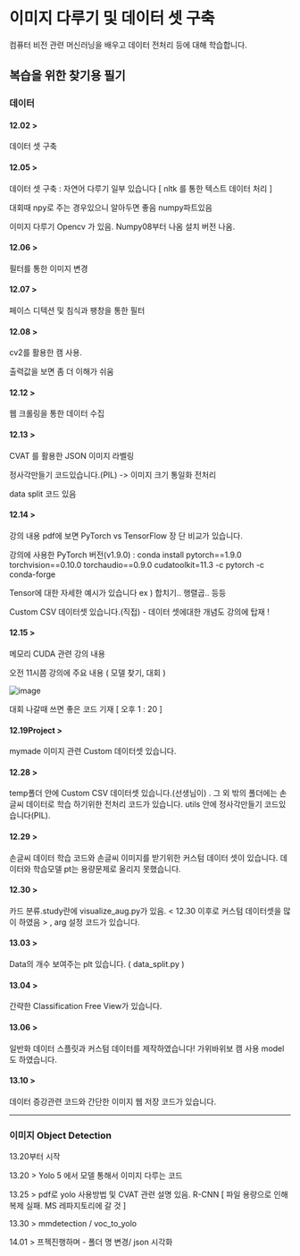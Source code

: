 # 이미지 다루기 및 데이터 셋 구축

컴퓨터 비전 관련 머신러닝을 배우고 데이터 전처리 등에 대해 학습합니다.

## 복습을 위한 찾기용 필기

### 데이터

#### 12.02 > 
데이터 셋 구축

#### 12.05 > 
데이터 셋 구축 : 자연어 다루기 일부 있습니다 [ nltk 를 통한 텍스트 데이터 처리 ]

대회때 npy로 주는 경우있으니 알아두면 좋음 numpy파트있음

이미지 다루기 Opencv 가 있음. Numpy08부터 나옴 설치 버전 나옴.

#### 12.06 >
필터를 통한 이미지 변경

#### 12.07 >
페이스 디텍션 및 침식과 팽창을 통한 필터

#### 12.08 > 
cv2를 활용한 캠 사용.

출력값을 보면 좀 더 이해가 쉬움

#### 12.12 > 
웹 크롤링을 통한 데이터 수집

#### 12.13 > 
CVAT 를 활용한 JSON 이미지 라벨링

정사각만들기 코드있습니다.(PIL) -> 이미지 크기 통일화 전처리

data split 코드 있음

#### 12.14 > 
강의 내용 pdf에 보면 PyTorch vs TensorFlow 장 단 비교가 있습니다.

강의에 사용한 PyTorch 버전(v1.9.0) : conda install pytorch==1.9.0 torchvision==0.10.0 torchaudio==0.9.0 cudatoolkit=11.3 -c pytorch -c conda-forge

Tensor에 대한 자세한 예시가 있습니다 ex ) 합치기.. 행렬곱.. 등등

Custom CSV 데이터셋 있습니다.(직접) - 데이터 셋에대한 개념도 강의에 탑재 !

#### 12.15 > 

메모리 CUDA 관련 강의 내용

오전 11시쯤 강의에 주요 내용 ( 모델 찾기, 대회 ) 

![image](https://github.com/PocachipMind/AI_-practice/assets/101550112/a933f719-a4fe-438e-9774-3efc272ada72)

대회 나갈때 쓰면 좋은 코드 기재 [ 오후 1 : 20 ]


#### 12.19Project > 
mymade 이미지 관련 Custom 데이터셋 있습니다.

#### 12.28 > 
temp폴더 안에 Custom CSV 데이터셋 있습니다.(선생님이) . 그 외 밖의 폴더에는 손글씨 데이터로 학습 하기위한 전처리 코드가 있습니다. utils 안에 정사각만들기 코드있습니다(PIL).

#### 12.29 > 
손글씨 데이터 학습 코드와 손글씨 이미지를 받기위한 커스텀 데이터 셋이 있습니다. 데이터와 학습모델 pt는 용량문제로 올리지 못했습니다.

#### 12.30 > 
카드 분류.study란에 visualize_aug.py가 있음. < 12.30 이후로 커스텀 데이터셋을 많이 하였음 > , arg 설정 코드가 있습니다.

#### 13.03 > 
Data의 개수 보여주는 plt 있습니다. ( data_split.py )

#### 13.04 > 
간략한 Classification Free View가 있습니다.

#### 13.06 > 
일반화 데이터 스플릿과 커스텀 데이터를 제작하였습니다! 가위바위보 캠 사용 model도 하였습니다.

#### 13.10 > 
데이터 증강관련 코드와 간단한 이미지 웹 저장 코드가 있습니다.

-------------------------------------------------------------------------------------------

### 이미지 Object Detection

13.20부터 시작

13.20 > Yolo 5 에서 모델 통해서 이미지 다루는 코드 

13.25 > pdf로 yolo 사용방법 및 CVAT 관련 설명 있음. R-CNN [ 파일 용량으로 인해 복제 실패. MS 레파지토리에 갈 것 ]

13.30 > mmdetection / voc_to_yolo

14.01 > 프젝진행하며 - 폴더 명 변경/ json 시각화 
